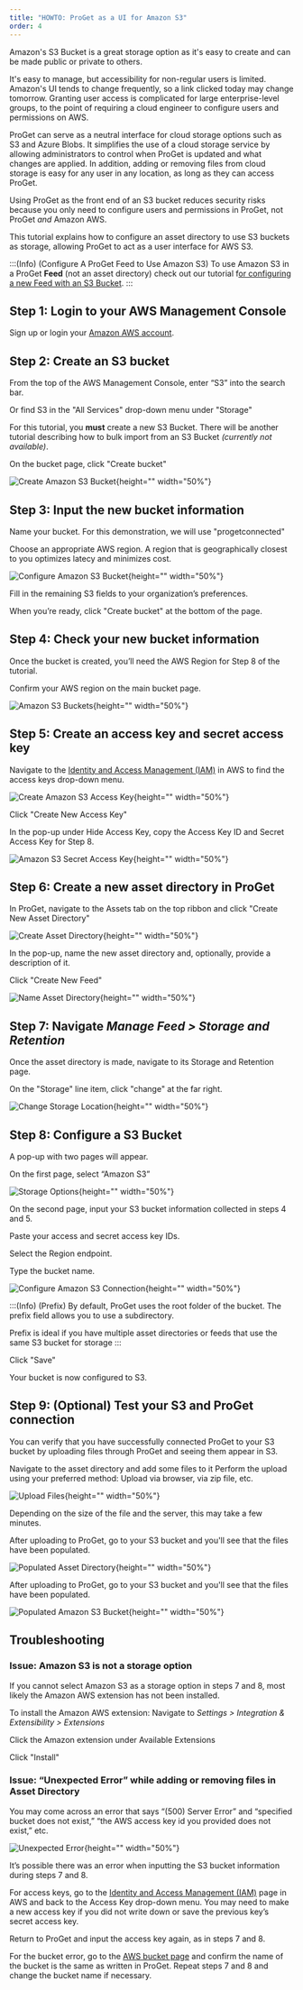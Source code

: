 ```yaml
---
title: "HOWTO: ProGet as a UI for Amazon S3"
order: 4
---
```



Amazon's S3 Bucket is a great storage option as it's easy to create and can be made public or private to others.

It's easy to manage, but accessibility for non-regular users is limited. Amazon's UI tends to change frequently, so a link clicked today may change tomorrow. Granting user access is complicated for large enterprise-level groups, to the point of requiring a cloud engineer to configure users and permissions on AWS.

ProGet can serve as a neutral interface for cloud storage options such as S3 and Azure Blobs. It simplifies the use of a cloud storage service by allowing administrators to control when ProGet is updated and what changes are applied. In addition, adding or removing files from cloud storage is easy for any user in any location, as long as they can access ProGet.

Using ProGet as the front end of an S3 bucket reduces security risks because you only need to configure users and permissions in ProGet, not ProGet *and* Amazon AWS.

This tutorial explains how to configure an asset directory to use S3 buckets as storage, allowing ProGet to act as a user interface for AWS S3.

:::(Info) (Configure A ProGet Feed to Use Amazon S3)
To use Amazon S3 in a ProGet **Feed** (not an asset directory) check out our tutorial f[or configuring a new Feed with an S3 Bucket](/docs/proget/advanced-features/proget-howto-configure-feed-for-s3). 
:::

## Step 1: Login to your AWS Management Console
Sign up or login your [Amazon AWS account](https://aws.amazon.com/console/).

## Step 2: Create an S3 bucket
From the top of the AWS Management Console, enter “S3” into the search bar. 

Or find S3 in the "All Services" drop-down menu under "Storage"

For this tutorial, you **must** create a new S3 Bucket. There will be another tutorial describing how to bulk import from an S3 Bucket *(currently not available)*. 

On the bucket page, click "Create bucket"

![Create Amazon S3 Bucket](/resources/docs/amazons3-createbucket.png){height="" width="50%"}

## Step 3: Input the new bucket information

Name your bucket. For this demonstration, we will use "progetconnected"

Choose an appropriate AWS region. A region that is geographically closest to you optimizes latecy and minimizes cost.

![Configure Amazon S3 Bucket](/resources/docs/amazons3-configurebucket.png){height="" width="50%"}

Fill in the remaining S3 fields to your organization’s preferences.

When you’re ready, click "Create bucket" at the bottom of the page. 

## Step 4: Check your new bucket information

Once the bucket is created, you’ll need the AWS Region for Step 8 of the tutorial. 

Confirm your AWS region on the main bucket page.

![Amazon S3 Buckets](/resources/docs/amazons3-bucketsinfo.png){height="" width="50%"}

## Step 5: Create an access key and secret access key

Navigate to the [Identity and Access Management (IAM)](https://console.aws.amazon.com/iam/home#/security_credentials) in AWS to find the access keys drop-down menu.

![Create Amazon S3 Access Key](/resources/docs/amazons3-createaccesskey.png){height="" width="50%"}

Click "Create New Access Key"

In the pop-up under Hide Access Key, copy the Access Key ID and Secret Access Key for Step 8.

![Amazon S3 Secret Access Key](/resources/docs/amazons3-secretaccesskey){height="" width="50%"}

## Step 6: Create a new asset directory in ProGet

In ProGet, navigate to the Assets tab on the top ribbon and click "Create New Asset Directory"

![Create Asset Directory](/resources/docs/proget-assets-createdirectory){height="" width="50%"}

In the pop-up, name the new asset directory and, optionally, provide a description of it.

Click "Create New Feed"

![Name Asset Directory](/resources/docs/proget-assets-namedirectory){height="" width="50%"}

## Step 7: Navigate *Manage Feed > Storage and Retention*

Once the asset directory is made, navigate to its Storage and Retention page. 

On the "Storage" line item, click "change" at the far right.

![Change Storage Location](/resources/docs/proget-assets-changestorage.png){height="" width="50%"}

## Step 8: Configure a S3 Bucket

A pop-up with two pages will appear.

On the first page, select “Amazon S3”

![Storage Options](/resources/docs/proget-assets-picklist.png){height="" width="50%"}

On the second page, input your S3 bucket information collected in steps 4 and 5.

Paste your access and secret access key IDs.

Select the Region endpoint.

Type the bucket name.

![Configure Amazon S3 Connection](/resources/docs/proget-assets-connecttoamazons3.png){height="" width="50%"}

:::(Info) (Prefix)
By default, ProGet uses the root folder of the bucket. The prefix field allows you to use a subdirectory.

Prefix is ideal if you have multiple asset directories or feeds that use the same S3 bucket for storage
:::

Click "Save"

Your bucket is now configured to S3.

## Step 9: (Optional) Test your S3 and ProGet connection

You can verify that you have successfully connected ProGet to your S3 bucket by uploading files through ProGet and seeing them appear in S3.

Navigate to the asset directory and add some files to it
Perform the upload using your preferred method: Upload via browser, via zip file, etc.

![Upload Files](/resources/docs/proget-assets-addfiles.png){height="" width="50%"}

Depending on the size of the file and the server, this may take a few minutes.

After uploading to ProGet, go to your S3 bucket and you'll see that the files have been populated.

![Populated Asset Directory](/resources/docs/proget-assets-populatedamazons3directory.png){height="" width="50%"}

After uploading to ProGet, go to your S3 bucket and you'll see that the files have been populated.

![Populated Amazon S3 Bucket](/resources/docs/amazons3-populatedbucket.png){height="" width="50%"}

## Troubleshooting
### Issue: Amazon S3 is not a storage option

If you cannot select Amazon S3 as a storage option in steps 7 and 8, most likely the Amazon AWS extension has not been installed.

To install the Amazon AWS extension:
Navigate to *Settings > Integration & Extensibility > Extensions*

Click the Amazon extension under Available Extensions

Click "Install"

### Issue: “Unexpected Error” while adding or removing files in Asset Directory

You may come across an error that says “(500) Server Error” and “specified bucket does not exist,” “the AWS access key id you provided does not exist,” etc. 

![Unexpected Error](/resources/docs/progetass3interface-assetdirectory-unexpectederror.png){height="" width="50%"}

It’s possible there was an error when inputting the S3 bucket information during steps 7 and 8. 

For access keys, go to the [Identity and Access Management (IAM)](https://console.aws.amazon.com/iam/home#/security_credentials) page in AWS and back to the Access Key drop-down menu. You may need to make a new access key if you did not write down or save the previous key’s secret access key. 

Return to ProGet and input the access key again, as in steps 7 and 8. 

For the bucket error, go to the [AWS bucket page](https://s3.console.aws.amazon.com/s3/home) and confirm the name of the bucket is the same as written in ProGet. Repeat steps 7 and 8 and change the bucket name if necessary. 

